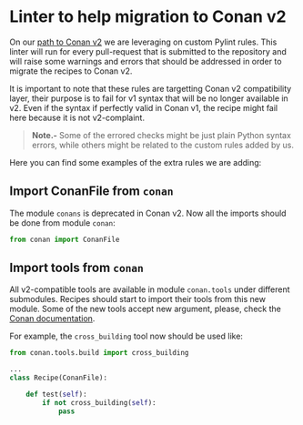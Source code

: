 Linter to help migration to Conan v2
====================================

On our [path to Conan v2](v2_roadmap.md) we are leveraging on custom Pylint rules. This
linter will run for every pull-request that is submitted to the repository and will
raise some warnings and errors that should be addressed in order to migrate the
recipes to Conan v2.

It is important to note that these rules are targetting Conan v2 compatibility layer, their
purpose is to fail for v1 syntax that will be no longer available in v2. Even if the syntax
if perfectly valid in Conan v1, the recipe might fail here because it is not v2-complaint.

> **Note.-** Some of the errored checks might be just plain Python syntax errors, while
> others might be related to the custom rules added by us.

Here you can find some examples of the extra rules we are adding:

## Import ConanFile from `conan`

The module `conans` is deprecated in Conan v2. Now all the imports should be done from
module `conan`:

```python
from conan import ConanFile
```

## Import tools from `conan`

All v2-compatible tools are available in module `conan.tools` under different submodules. Recipes
should start to import their tools from this new module. Some of the new tools accept new 
argument, please, check the [Conan documentation](https://docs.conan.io/en/latest/reference/conanfile/tools.html).

For example, the `cross_building` tool now should be used like:

```python
from conan.tools.build import cross_building

...
class Recipe(ConanFile):

    def test(self):
        if not cross_building(self):
            pass
```
